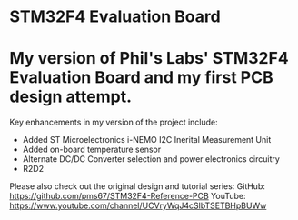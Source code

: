 # STM32F4 Evaluation Board

# My version of Phil's Labs' STM32F4 Evaluation Board and my first PCB design attempt.  

Key enhancements in my version of the project include: 
- Added ST Microelectronics i-NEMO I2C Inerital Measurement Unit 
- Added on-board temperature sensor 
- Alternate DC/DC Converter selection and power electronics circuitry 
- R2D2  

Please also check out the original design and tutorial series: 
    GitHub: https://github.com/pms67/STM32F4-Reference-PCB 
    YouTube: https://www.youtube.com/channel/UCVryWqJ4cSlbTSETBHpBUWw
